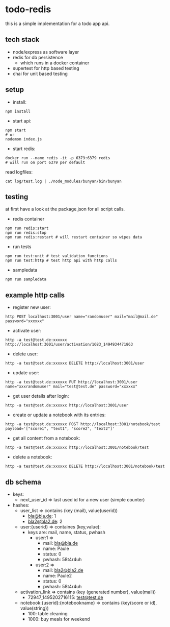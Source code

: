 # todo-redis

this is a simple implementation for a todo app api. 

## tech stack
- node/express as software layer
- redis for db persistence
  - which runs in a docker container
- supertest for http based testing
- chai for unit based testing


## setup
- install:

```
npm install
```

- start api:

```
npm start
# or
nodemon index.js
```

- start redis:

```
docker run --name redis -it -p 6379:6379 redis
# will run on port 6379 per default
```

read logfiles:
```
cat log/test.log | ./node_modules/bunyan/bin/bunyan
```

## testing

at first have a look at the package.json for all script calls.

- redis container
```
npm run redis:start
npm run redis:stop
npm run redis:restart # will restart container so wipes data
```

- run tests
```
npm run test:unit # test validation functions
npm run test:http # test http api with http calls
```

- sampledata
```
npm run sampledata
```

## example http calls
- register new user:
```
http POST localhost:3001/user name="randomuser" mail="mail@mail.de" password="xxxxxx"
```

- activate user:
```
http -a test@test.de:xxxxxx http://localhost:3001/user/activation/1683_1494934471863
```

- delete user:
```
http -a test@test.de:xxxxxx DELETE http://localhost:3001/user
```

- update user:
```
http -a test@test.de:xxxxxx PUT http://localhost:3001/user name="xxxrandomuser" mail="test@test.de" password="xxxxxx"
```

- get user details after login:
```
http -a test@test.de:xxxxxx http://localhost:3001/user
```

- create or update a notebook with its entries:
```
http -a test@test.de:xxxxxx POST http://localhost:3001/notebook/test payload='["score1", "text1", "score2", "text2"]'
```

- get all content from a notebook:
```
http -a test@test.de:xxxxxx http://localhost:3001/notebook/test
```

- delete a notebook:
```
http -a test@test.de:xxxxxx DELETE http://localhost:3001/notebook/test
```


## db schema
- keys:
  - next_user_id => last used id for a new user (simple counter)
- hashes:
  - user_list => contains (key (mail), value(userid)) 
      - bla@bla.de: 1
      - bla2@bla2.de: 2
  - user:{userid} => containes (key,value):
    - keys are: mail, name, status, pwhash
      - user:1 =>
        - mail: bla@bla.de
        - name: Paule
        - status: 0
        - pwhash: 58t4r4uh
      - user:2 =>
        - mail: bla2@bla2.de
        - name: Paule2
        - status: 0
        - pwhash: 58t4r4uh
  - activation_link => contains (key (generated number), value(mail))
    - 72947_1495202716115: test@test.de
  - notebook:{userid}:{notebookname} => contains (key(score or id), value(string))
    - 100: table cleaning
    - 1000: buy meals for weekend


